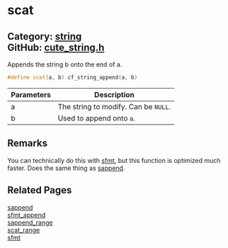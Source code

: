 [](../header.md ':include')

# scat

Category: [string](/api_reference?id=string)  
GitHub: [cute_string.h](https://github.com/RandyGaul/cute_framework/blob/master/include/cute_string.h)  
---

Appends the string b onto the end of a.

```cpp
#define scat(a, b) cf_string_append(a, b)
```

Parameters | Description
--- | ---
a | The string to modify. Can be `NULL`.
b | Used to append onto `a`.

## Remarks

You can technically do this with [sfmt](/string/sfmt.md), but this function is optimized much faster. Does the same thing as [sappend](/string/sappend.md).

## Related Pages

[sappend](/string/sappend.md)  
[sfmt_append](/string/sfmt_append.md)  
[sappend_range](/string/sappend_range.md)  
[scat_range](/string/scat_range.md)  
[sfmt](/string/sfmt.md)  
